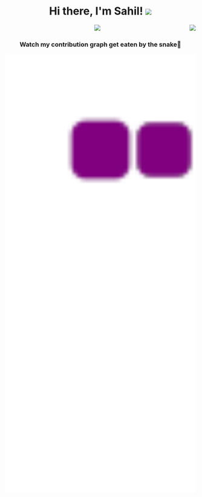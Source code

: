 <div align='center'>
<h1> Hi there, I'm Sahil! <img src="https://raw.githubusercontent.com/MartinHeinz/MartinHeinz/master/wave.gif" width="30px"> </h1>

<img align='right' src='https://github-readme-stats.vercel.app/api?username=Sahiljawale&hide=contribs,prs'>

![](https://komarev.com/ghpvc/?username=Sahiljawale&color=blue&style=flat-square&label=Profile+visitors)
     
###    Watch my contribution graph get eaten by the snake🐍

<!-- refer this: https://dev.to/mishmanners/how-to-enable-github-actions-on-your-profile-readme-for-a-contribution-graph-4l66 -->
<img align='center' src='https://github.com/mayankchaudhary26/mayankchaudhary26/blob/output/github-contribution-grid-snake.gif' width='900"'>
     
